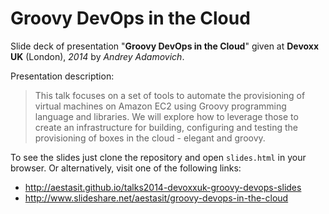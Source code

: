 
# Groovy DevOps in the Cloud

Slide deck of presentation "**Groovy DevOps in the Cloud**" given at **Devoxx UK** (London), *2014* by *Andrey Adamovich*.

Presentation description:

> This talk focuses on a set of tools to automate the provisioning of virtual machines on Amazon EC2 using Groovy programming language and libraries. We will explore how to leverage those to create an infrastructure for building, configuring and testing the provisioning of boxes in the cloud - elegant and groovy.


To see the slides just clone the repository and open `slides.html` in your browser. Or alternatively, visit one of the following links:

- <http://aestasit.github.io/talks2014-devoxxuk-groovy-devops-slides>
- <http://www.slideshare.net/aestasit/groovy-devops-in-the-cloud>


